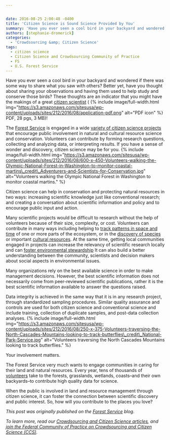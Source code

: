 ```yaml
---


date: 2016-08-25 2:00:48 -0400
title: 'Citizen Science is Sound Science Provided by You'
summary: 'Have you ever seen a cool bird in your backyard and wondered if there was some way to share what you saw with others? Better yet, have you thought about sharing your observations&nbsp;and&nbsp;having them used to help study and conserve those birds? These thoughts are an indicator that you might have the makings of a'
authors: [stephanie-dromerick]
categories:
  - 'Crowdsourcing &amp; Citizen Science'
tags:
  - citizen science
  - Citizen Science and Crowdsourcing Community of Practice
  - FS
  - U.S. Forest Service
---
```


Have you ever seen a cool bird in your backyard and wondered if there was some way to share what you saw with others? Better yet, have you thought about sharing your observations and having them used to help study and conserve those birds? These thoughts are an indicator that you might have the makings of a great <a href="http://www.esa.org/esa/wp-content/uploads/2015/09/Issue19.pdf" target="_blank">citizen scientist</a> (
{% include image/full-width.html img="https://s3.amazonaws.com/sitesusa/wp-content/uploads/sites/212/2016/08/application-pdf.png" alt="PDF icon" %} PDF, 28 pgs, 3 MB)!

The [Forest Service](http://www.fs.fed.us/) is engaged in a wide <a href="https://ccsinventory.wilsoncenter.org/" target="_blank">variety of citizen science projects</a> that encourage public involvement in natural and cultural resource science and conservation. Volunteers can contribute by forming research questions, collecting and analyzing data, or interpreting results. If you have a sense of wonder and discovery, citizen science may be for you. 
{% include image/full-width.html img="https://s3.amazonaws.com/sitesusa/wp-content/uploads/sites/212/2016/08/600-x-450-Volunteers-walking-the-Olympic-National-Forest-in-Washington-to-monitor-coastal-martins\_credit\_Adventurers-and-Scientists-for-Conservation.jpg" alt="Volunteers walking the Olympic National Forest in Washington to monitor coastal martins." %} 

Citizen science can help in conservation and protecting natural resources in two ways: increasing scientific knowledge just like conventional research; and creating a conversation about scientific information and policy and to encourage public input and action.

Many scientific projects would be difficult to research without the help of volunteers because of their size, complexity, or cost. Volunteers can contribute in many ways including helping to <a href="http://budburst.org/forests" target="_blank">track patterns in space and time</a> of one or more parts of the ecosystem, or in the <a href="https://www.youtube.com/watch?v=DLGk_VG_U5Y" target="_blank">discovery of species</a> or important [cultural resources](http://www.fs.fed.us/blogs/forest-service-celebrates-50th-anniversary-national-historic-preservation-act). At the same time, getting local communities engaged in projects can increase the relevancy of scientific research locally and can <a href="https://ccsinventory.wilsoncenter.org/#projectId/208" target="_blank">foster environmental stewardship</a> It can also build a better understanding between the community, scientists and decision makers about social aspects in environmental issues.

Many organizations rely on the best available science in order to make management decisions. However, the best scientific information does not necessarily come from peer-reviewed scientific publications, rather it is the best scientific information available to answer the questions raised.

Data integrity is achieved in the same way that it is in any research project, through standardized sampling procedures. Similar quality assurance and controls are used for both citizen science and conventional science and include training, collection of duplicate samples, and post-data collection analyses. 
{% include image/full-width.html img="https://s3.amazonaws.com/sitesusa/wp-content/uploads/sites/212/2016/08/250-x-375-Volunteers-traversing-the-North-Cascades-Mountains-looking-to-track-butterflies\_credit\_National-Park-Service.jpg" alt="Volunteers traversing the North Cascades Mountains looking to track butterflies." %} 

Your involvement matters.

The Forest Service very much wants to engage communities in caring for their land and natural resources. Every year, tens of thousands of [volunteers](http://www.fs.fed.us/working-with-us/volunteers) take to the forests, grasslands, wetlands, coasts–and their own backyards–to contribute high quality data for science.

When the public is involved in land and resource management through citizen science, it can foster the connection between scientific discovery and public interest. So, how will you contribute to the places you love?

_This post was originally published on the [Forest Service](http://www.fs.fed.us/blogs/) blog._

_To learn more, read our [Crowdsourcing and Citizen Science articles](https://www.WHATEVER/category/challenges/crowdsourcing-citizen-science/), and [join the Federal Community of Practice on Crowdsourcing and Citizen Science (CCS)](https://www.WHATEVER/communities/)._